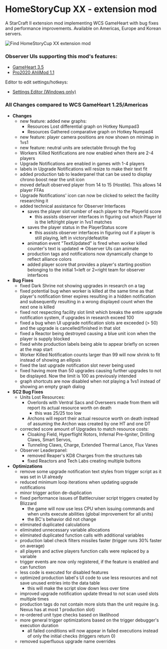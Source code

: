 # HomeStoryCup XX - extension mod

A StarCraft II extension mod implementing WCS GameHeart with bug fixes and performance improvements.
Available on Americas, Europe and Korean servers.

![Find HomeStoryCup XX extension mod](https://pbs.twimg.com/media/FUlMat4WQAItXQm?format=jpg&name=medium)

### Observer UIs supporting this mod's features:

- [GameHeart 3.5](https://www.dropbox.com/s/egixonbgilk3no8/GameHeart_3.5.SC2Interface?dl=1)
- [Pro2020 AhliMod 1.1](https://www.dropbox.com/s/g47yvccechvmiqn/Pro2020ahliMod_1.1.SC2Interface?dl=1)

Editor to edit settings/hotkeys:
- [Settings Editor (Windows only)](https://www.dropbox.com/s/3f2a9ta6sbjzmrs/Observer%20UI%20Settings%20Editor%20Setup.exe?dl=1)

### All Changes compared to WCS GameHeart 1.25/Americas
- **Changes**
  - new feature: added new graphs:
    - Resources Lost differential graph on Hotkey Numpad3
    - Resources Gathered comparative graph on Hotkey Numpad4
  - new feature: player camera positions are now shown on minimap in 1vs1
  - new feature: neutral units are selectable through the fog
  - Workers Killed Notifications are now enabled when there are 2-4 players
  - Upgrade Notifications are enabled in games with 1-4 players
  - labels in Upgrade Notifications will resize to make their text fit
  - added production tab to leaderpanel that can be used to display chrono boost near the unit icon
  - moved default observed player from 14 to 15 (Hostile). This allows 14 player FFAs
  - Upgrade Notifications' icon can now be clicked to select the facility researching it
  - added technical assistance for Observer Interfaces
    - saves the player slot number of each player to the PlayerId score
      - this assists observer interfaces in figuring out which Player Id is the left/right player in 1vs1 matches
    - saves the player status in the PlayerStatus score
      - this assists observer interfaces in figuring out if a player is still playing, left in victory/defeat/tie
    - animation event "TextUpdated" is fired when worker killed counter's text is updated => Observer UIs can animate
    - production tags and notifications now dynamically change to reflect alliance colors
    - added player score that provides a player's starting position belonging to the initial 1=left or 2=right team for observer interfaces
- **Bug Fixes**
  - fixed Dark Shrine not showing upgrades in research on a tag
  - fixed potential bug when worker is killed at the same time as that player's notification timer expires resulting in a hidden notification and subsequently resulting in a wrong displayed count when the next one is killed
  - fixed not respecting facility slot limit which breaks the entire upgrade notification system, if upgrades in research exceed 100
  - fixed a bug when UI upgrade notification slots are exceeded (> 50) and the upgrade is cancelled/finished in that slot
  - fixed a Reactor being destroyed causing a blue unit icon when the player is supply blocked
  - fixed white production labels being able to appear briefly on screen at the map start
  - Worker Killed Notification counts larger than 99 will now shrink to fit instead of showing an ellipsis
  - fixed the last upgrade notification slot never being used
  - fixed having more than 50 upgrades causing further upgrades to not be displayed. Now the limit is 100 as previously intended
  - graph shortcuts are now disabled when not playing a 1vs1 instead of showing an empty graph dialog
- **SC2 Bug Fixes**
  - Units Lost Resources:
    - Overlords with Ventral Sacs and Overseers made from them will report its actual resource worth on death
      - this was 25/25 too low
    - Archons will report their actual resource worth on death instead of assuming the Archon was created by one HT and one DT
  - corrected score amount of Upgrades to match resource costs:
    - Cloaking Field, Hyperflight Rotors, Infernal Pre-Igniter, Drilling Claws, Smart Servos,
    - Tunneling Claws, Charge, Extended Thermal Lance, Flux Vanes
  - Observer Leaderpanel:
    - removed Reaper's KD8 Charges from the structures tab
    - fixed Reactors and Tech Labs creating multiple buttons
- **Optimizations**
  - remove some upgrade notification text styles from trigger script as it was set in UI already
  - reduced minimum loop iterations when updating upgrade notifications
  - minor trigger action de-duplication
  - fixed performance issues of Battlecruiser script triggers created by Blizzard
    - the game will now use less CPU when issuing commands and when units execute abilities (global improvement for all units)
    - the BC's behavior did not change
  - eliminated duplicated calculations
  - eliminated unnecessary variable allocations
  - eliminated duplicated function calls with additional variables
  - production label check filters missiles faster (trigger runs 30% faster on average)
  - all players and active players function calls were replaced by a variable
  - trigger events are now only registered, if the feature is enabled and can function
  - less code is executed for disabled features
  - optimized production label's UI code to use less resources and not save unused entries into the data table
    - this will make the script slow down less over time
  - improved upgrade notification update thread to not scan used slots multiple times
  - production tags do not contain more slots than the unit require (e.g. Nexus has at most 1 production slot)
  - re-ordered unit type checks based on likelihood
  - more general trigger optimizations based on the trigger debugger's execution duration
    - all failed conditions will now appear in failed executions instead of only the initial checks (triggers return 0)
  - removed superfluous upgrade name overrides

